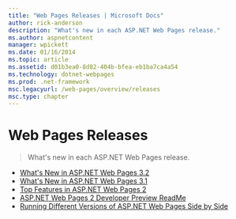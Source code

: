 ```yaml
---
title: "Web Pages Releases | Microsoft Docs"
author: rick-anderson
description: "What's new in each ASP.NET Web Pages release."
ms.author: aspnetcontent
manager: wpickett
ms.date: 01/16/2014
ms.topic: article
ms.assetid: d01b3ea0-8d82-404b-bfea-eb1ba7ca4a54
ms.technology: dotnet-webpages
ms.prod: .net-framework
msc.legacyurl: /web-pages/overview/releases
msc.type: chapter
---
```

Web Pages Releases
====================
> What's new in each ASP.NET Web Pages release.


- [What's New in ASP.NET Web Pages 3.2](whats-new-in-aspnet-web-pages-32.md)
- [What's New in ASP.NET Web Pages 3.1](whats-new-aspnet-web-pages-31.md)
- [Top Features in ASP.NET Web Pages 2](top-features-in-web-pages-2.md)
- [ASP.NET Web Pages 2 Developer Preview ReadMe](aspnet-web-pages-2-developer-preview-readme.md)
- [Running Different Versions of ASP.NET Web Pages Side by Side](running-v1-and-v2-sites-side-by-side.md)